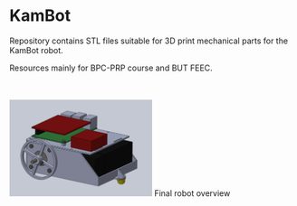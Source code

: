 # KamBot

Repository contains STL files suitable for 3D print mechanical parts for the KamBot robot.

Resources mainly for BPC-PRP course and BUT FEEC.

<br>
<br>

<img src="media/kambot.png" width=50%>
Final robot overview

<br>
<br>